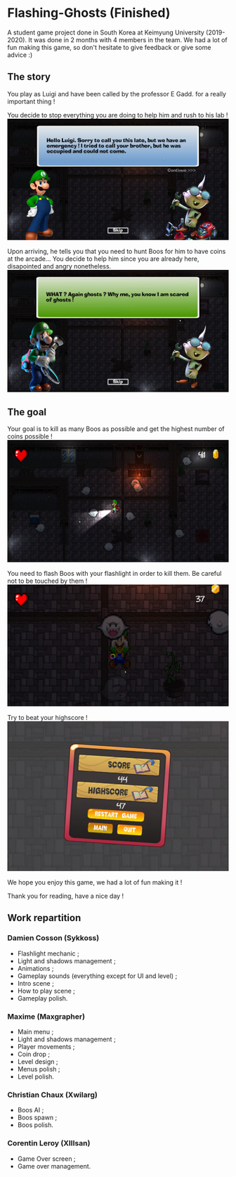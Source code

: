 # Flashing-Ghosts (Finished)
A student game project done in South Korea at Keimyung University (2019-2020). It was done in 2 months with 4 members in the team. We had a lot of fun making this game, so don't hesitate to give feedback or give some advice :)

## The story
You play as Luigi and have been called by the professor E Gadd. for a really important thing !

You decide to stop everything you are doing to help him and rush to his lab !
![Intro Scene](https://github.com/Sykkoss/Flashing-Ghosts/blob/release/Screenshots/IntroScene_Begin.PNG)

Upon arriving, he tells you that you need to hunt Boos for him to have coins at the arcade...
You decide to help him since you are already here, disapointed and angry nonetheless.
![Intro Scene Scared](https://github.com/Sykkoss/Flashing-Ghosts/blob/release/Screenshots/IntroScene_Scared.PNG)

## The goal
Your goal is to kill as many Boos as possible and get the highest number of coins possible !
![Gameplay](https://github.com/Sykkoss/Flashing-Ghosts/blob/release/Screenshots/Gameplay.PNG)

You need to flash Boos with your flashlight in order to kill them. Be careful not to be touched by them !
![Gameplay Scared](https://github.com/Sykkoss/Flashing-Ghosts/blob/release/Screenshots/Gameplay_Scared.PNG)

Try to beat your highscore !
![Gameplay Scared](https://github.com/Sykkoss/Flashing-Ghosts/blob/release/Screenshots/GameoverScreen.PNG)

We hope you enjoy this game, we had a lot of fun making it !

Thank you for reading, have a nice day !

## Work repartition
### Damien Cosson (Sykkoss)
- Flashlight mechanic ;
- Light and shadows management ;
- Animations ;
- Gameplay sounds (everything except for UI and level) ;
- Intro scene ;
- How to play scene ;
- Gameplay polish.

### Maxime (Maxgrapher)
- Main menu ;
- Light and shadows management ;
- Player movements ;
- Coin drop ;
- Level design ;
- Menus polish ;
- Level polish.

### Christian Chaux (Xwilarg)
- Boos AI ;
- Boos spawn ;
- Boos polish.

### Corentin Leroy (XIIIsan)
- Game Over screen ;
- Game over management.
